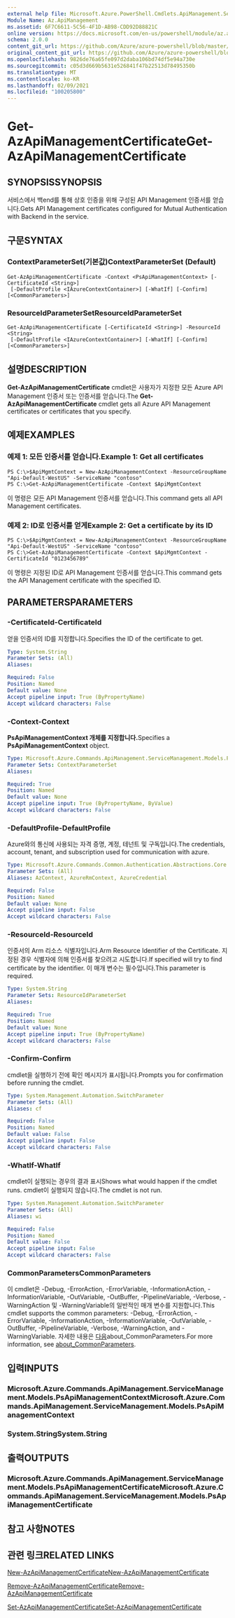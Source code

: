 ```yaml
---
external help file: Microsoft.Azure.PowerShell.Cmdlets.ApiManagement.ServiceManagement.dll-Help.xml
Module Name: Az.ApiManagement
ms.assetid: 6F7C6611-5C56-4F1D-AB98-CDD92D88821C
online version: https://docs.microsoft.com/en-us/powershell/module/az.apimanagement/get-azapimanagementcertificate
schema: 2.0.0
content_git_url: https://github.com/Azure/azure-powershell/blob/master/src/ApiManagement/ApiManagement/help/Get-AzApiManagementCertificate.md
original_content_git_url: https://github.com/Azure/azure-powershell/blob/master/src/ApiManagement/ApiManagement/help/Get-AzApiManagementCertificate.md
ms.openlocfilehash: 9826de76a65fe097d2daba106bd74df5e94a730e
ms.sourcegitcommit: c05d3d669b5631e526841f47b22513d78495350b
ms.translationtype: MT
ms.contentlocale: ko-KR
ms.lasthandoff: 02/09/2021
ms.locfileid: "100205800"
---
```

# <span data-ttu-id="ff259-101">Get-AzApiManagementCertificate</span><span class="sxs-lookup"><span data-stu-id="ff259-101">Get-AzApiManagementCertificate</span></span>

## <span data-ttu-id="ff259-102">SYNOPSIS</span><span class="sxs-lookup"><span data-stu-id="ff259-102">SYNOPSIS</span></span>
<span data-ttu-id="ff259-103">서비스에서 백end를 통해 상호 인증을 위해 구성된 API Management 인증서를 얻습니다.</span><span class="sxs-lookup"><span data-stu-id="ff259-103">Gets API Management certificates configured for Mutual Authentication with Backend in the service.</span></span>

## <span data-ttu-id="ff259-104">구문</span><span class="sxs-lookup"><span data-stu-id="ff259-104">SYNTAX</span></span>

### <span data-ttu-id="ff259-105">ContextParameterSet(기본값)</span><span class="sxs-lookup"><span data-stu-id="ff259-105">ContextParameterSet (Default)</span></span>
```
Get-AzApiManagementCertificate -Context <PsApiManagementContext> [-CertificateId <String>]
 [-DefaultProfile <IAzureContextContainer>] [-WhatIf] [-Confirm] [<CommonParameters>]
```

### <span data-ttu-id="ff259-106">ResourceIdParameterSet</span><span class="sxs-lookup"><span data-stu-id="ff259-106">ResourceIdParameterSet</span></span>
```
Get-AzApiManagementCertificate [-CertificateId <String>] -ResourceId <String>
 [-DefaultProfile <IAzureContextContainer>] [-WhatIf] [-Confirm] [<CommonParameters>]
```

## <span data-ttu-id="ff259-107">설명</span><span class="sxs-lookup"><span data-stu-id="ff259-107">DESCRIPTION</span></span>
<span data-ttu-id="ff259-108">**Get-AzApiManagementCertificate** cmdlet은 사용자가 지정한 모든 Azure API Management 인증서 또는 인증서를 얻습니다.</span><span class="sxs-lookup"><span data-stu-id="ff259-108">The **Get-AzApiManagementCertificate** cmdlet gets all Azure API Management certificates or certificates that you specify.</span></span>

## <span data-ttu-id="ff259-109">예제</span><span class="sxs-lookup"><span data-stu-id="ff259-109">EXAMPLES</span></span>

### <span data-ttu-id="ff259-110">예제 1: 모든 인증서를 얻습니다.</span><span class="sxs-lookup"><span data-stu-id="ff259-110">Example 1: Get all certificates</span></span>
```
PS C:\>$ApiMgmtContext = New-AzApiManagementContext -ResourceGroupName "Api-Default-WestUS" -ServiceName "contoso"
PS C:\>Get-AzApiManagementCertificate -Context $ApiMgmtContext
```

<span data-ttu-id="ff259-111">이 명령은 모든 API Management 인증서를 얻습니다.</span><span class="sxs-lookup"><span data-stu-id="ff259-111">This command gets all API Management certificates.</span></span>

### <span data-ttu-id="ff259-112">예제 2: ID로 인증서를 얻게</span><span class="sxs-lookup"><span data-stu-id="ff259-112">Example 2: Get a certificate by its ID</span></span>
```
PS C:\>$ApiMgmtContext = New-AzApiManagementContext -ResourceGroupName "Api-Default-WestUS" -ServiceName "contoso"
PS C:\>Get-AzApiManagementCertificate -Context $ApiMgmtContext -CertificateId "0123456789"
```

<span data-ttu-id="ff259-113">이 명령은 지정된 ID로 API Management 인증서를 얻습니다.</span><span class="sxs-lookup"><span data-stu-id="ff259-113">This command gets the API Management certificate with the specified ID.</span></span>

## <span data-ttu-id="ff259-114">PARAMETERS</span><span class="sxs-lookup"><span data-stu-id="ff259-114">PARAMETERS</span></span>

### <span data-ttu-id="ff259-115">-CertificateId</span><span class="sxs-lookup"><span data-stu-id="ff259-115">-CertificateId</span></span>
<span data-ttu-id="ff259-116">얻을 인증서의 ID를 지정합니다.</span><span class="sxs-lookup"><span data-stu-id="ff259-116">Specifies the ID of the certificate to get.</span></span>

```yaml
Type: System.String
Parameter Sets: (All)
Aliases:

Required: False
Position: Named
Default value: None
Accept pipeline input: True (ByPropertyName)
Accept wildcard characters: False
```

### <span data-ttu-id="ff259-117">-Context</span><span class="sxs-lookup"><span data-stu-id="ff259-117">-Context</span></span>
<span data-ttu-id="ff259-118">**PsApiManagementContext 개체를 지정합니다.**</span><span class="sxs-lookup"><span data-stu-id="ff259-118">Specifies a **PsApiManagementContext** object.</span></span>

```yaml
Type: Microsoft.Azure.Commands.ApiManagement.ServiceManagement.Models.PsApiManagementContext
Parameter Sets: ContextParameterSet
Aliases:

Required: True
Position: Named
Default value: None
Accept pipeline input: True (ByPropertyName, ByValue)
Accept wildcard characters: False
```

### <span data-ttu-id="ff259-119">-DefaultProfile</span><span class="sxs-lookup"><span data-stu-id="ff259-119">-DefaultProfile</span></span>
<span data-ttu-id="ff259-120">Azure와의 통신에 사용되는 자격 증명, 계정, 테넌트 및 구독입니다.</span><span class="sxs-lookup"><span data-stu-id="ff259-120">The credentials, account, tenant, and subscription used for communication with azure.</span></span>

```yaml
Type: Microsoft.Azure.Commands.Common.Authentication.Abstractions.Core.IAzureContextContainer
Parameter Sets: (All)
Aliases: AzContext, AzureRmContext, AzureCredential

Required: False
Position: Named
Default value: None
Accept pipeline input: False
Accept wildcard characters: False
```

### <span data-ttu-id="ff259-121">-ResourceId</span><span class="sxs-lookup"><span data-stu-id="ff259-121">-ResourceId</span></span>
<span data-ttu-id="ff259-122">인증서의 Arm 리소스 식별자입니다.</span><span class="sxs-lookup"><span data-stu-id="ff259-122">Arm Resource Identifier of the Certificate.</span></span> <span data-ttu-id="ff259-123">지정된 경우 식별자에 의해 인증서를 찾으려고 시도합니다.</span><span class="sxs-lookup"><span data-stu-id="ff259-123">If specified will try to find certificate by the identifier.</span></span> <span data-ttu-id="ff259-124">이 매개 변수는 필수입니다.</span><span class="sxs-lookup"><span data-stu-id="ff259-124">This parameter is required.</span></span>

```yaml
Type: System.String
Parameter Sets: ResourceIdParameterSet
Aliases:

Required: True
Position: Named
Default value: None
Accept pipeline input: True (ByPropertyName)
Accept wildcard characters: False
```

### <span data-ttu-id="ff259-125">-Confirm</span><span class="sxs-lookup"><span data-stu-id="ff259-125">-Confirm</span></span>
<span data-ttu-id="ff259-126">cmdlet을 실행하기 전에 확인 메시지가 표시됩니다.</span><span class="sxs-lookup"><span data-stu-id="ff259-126">Prompts you for confirmation before running the cmdlet.</span></span>

```yaml
Type: System.Management.Automation.SwitchParameter
Parameter Sets: (All)
Aliases: cf

Required: False
Position: Named
Default value: False
Accept pipeline input: False
Accept wildcard characters: False
```

### <span data-ttu-id="ff259-127">-WhatIf</span><span class="sxs-lookup"><span data-stu-id="ff259-127">-WhatIf</span></span>
<span data-ttu-id="ff259-128">cmdlet이 실행되는 경우의 결과 표시</span><span class="sxs-lookup"><span data-stu-id="ff259-128">Shows what would happen if the cmdlet runs.</span></span>
<span data-ttu-id="ff259-129">cmdlet이 실행되지 않습니다.</span><span class="sxs-lookup"><span data-stu-id="ff259-129">The cmdlet is not run.</span></span>

```yaml
Type: System.Management.Automation.SwitchParameter
Parameter Sets: (All)
Aliases: wi

Required: False
Position: Named
Default value: False
Accept pipeline input: False
Accept wildcard characters: False
```

### <span data-ttu-id="ff259-130">CommonParameters</span><span class="sxs-lookup"><span data-stu-id="ff259-130">CommonParameters</span></span>
<span data-ttu-id="ff259-131">이 cmdlet은 -Debug, -ErrorAction, -ErrorVariable, -InformationAction, -InformationVariable, -OutVariable, -OutBuffer, -PipelineVariable, -Verbose, -WarningAction 및 -WarningVariable의 일반적인 매개 변수를 지원합니다.</span><span class="sxs-lookup"><span data-stu-id="ff259-131">This cmdlet supports the common parameters: -Debug, -ErrorAction, -ErrorVariable, -InformationAction, -InformationVariable, -OutVariable, -OutBuffer, -PipelineVariable, -Verbose, -WarningAction, and -WarningVariable.</span></span> <span data-ttu-id="ff259-132">자세한 내용은 [다음](http://go.microsoft.com/fwlink/?LinkID=113216)about_CommonParameters.</span><span class="sxs-lookup"><span data-stu-id="ff259-132">For more information, see [about_CommonParameters](http://go.microsoft.com/fwlink/?LinkID=113216).</span></span>

## <span data-ttu-id="ff259-133">입력</span><span class="sxs-lookup"><span data-stu-id="ff259-133">INPUTS</span></span>

### <span data-ttu-id="ff259-134">Microsoft.Azure.Commands.ApiManagement.ServiceManagement.Models.PsApiManagementContext</span><span class="sxs-lookup"><span data-stu-id="ff259-134">Microsoft.Azure.Commands.ApiManagement.ServiceManagement.Models.PsApiManagementContext</span></span>

### <span data-ttu-id="ff259-135">System.String</span><span class="sxs-lookup"><span data-stu-id="ff259-135">System.String</span></span>

## <span data-ttu-id="ff259-136">출력</span><span class="sxs-lookup"><span data-stu-id="ff259-136">OUTPUTS</span></span>

### <span data-ttu-id="ff259-137">Microsoft.Azure.Commands.ApiManagement.ServiceManagement.Models.PsApiManagementCertificate</span><span class="sxs-lookup"><span data-stu-id="ff259-137">Microsoft.Azure.Commands.ApiManagement.ServiceManagement.Models.PsApiManagementCertificate</span></span>

## <span data-ttu-id="ff259-138">참고 사항</span><span class="sxs-lookup"><span data-stu-id="ff259-138">NOTES</span></span>

## <span data-ttu-id="ff259-139">관련 링크</span><span class="sxs-lookup"><span data-stu-id="ff259-139">RELATED LINKS</span></span>

[<span data-ttu-id="ff259-140">New-AzApiManagementCertificate</span><span class="sxs-lookup"><span data-stu-id="ff259-140">New-AzApiManagementCertificate</span></span>](./New-AzApiManagementCertificate.md)

[<span data-ttu-id="ff259-141">Remove-AzApiManagementCertificate</span><span class="sxs-lookup"><span data-stu-id="ff259-141">Remove-AzApiManagementCertificate</span></span>](./Remove-AzApiManagementCertificate.md)

[<span data-ttu-id="ff259-142">Set-AzApiManagementCertificate</span><span class="sxs-lookup"><span data-stu-id="ff259-142">Set-AzApiManagementCertificate</span></span>](./Set-AzApiManagementCertificate.md)


